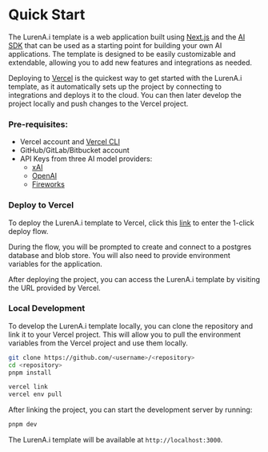 # Quick Start

The LurenA.i template is a web application built using [Next.js](https://nextjs.org) and the [AI SDK](https://sdk.vercel.ai) that can be used as a starting point for building your own AI applications. The template is designed to be easily customizable and extendable, allowing you to add new features and integrations as needed.

Deploying to [Vercel](https://vercel.com) is the quickest way to get started with the LurenA.i template, as it automatically sets up the project by connecting to integrations and deploys it to the cloud. You can then later develop the project locally and push changes to the Vercel project.

### Pre-requisites:

- Vercel account and [Vercel CLI](https://vercel.com/docs/cli)
- GitHub/GitLab/Bitbucket account
- API Keys from three AI model providers:
  - [xAI](https://console.x.ai/)
  - [OpenAI](https://platform.openai.com/account/api-keys)
  - [Fireworks](https://fireworks.ai/account/api-keys)

### Deploy to Vercel

To deploy the LurenA.i template to Vercel, click this [link](https://vercel.com/new/clone?repository-url=https%3A%2F%2Fgithub.com%2Fvercel%2Fai-LurenA.i&env=AUTH_SECRET,OPENAI_API_KEY,XAI_API_KEY,FIREWORKS_API_KEY&envDescription=Learn%20more%20about%20how%20to%20get%20the%20API%20Keys%20for%20the%20application&envLink=https%3A%2F%2Fgithub.com%2Fvercel%2Fai-LurenA.i%2Fblob%2Fmain%2F.env.example&demo-title=AI%20LurenA.i&demo-description=An%20Open-Source%20AI%20LurenA.i%20Template%20Built%20With%20Next.js%20and%20the%20AI%20SDK%20by%20Vercel.&demo-url=https%3A%2F%2Fchat.vercel.ai&stores=%5B%7B%22type%22:%22postgres%22%7D,%7B%22type%22:%22blob%22%7D%5D) to enter the 1-click deploy flow.

During the flow, you will be prompted to create and connect to a postgres database and blob store. You will also need to provide environment variables for the application.

After deploying the project, you can access the LurenA.i template by visiting the URL provided by Vercel.

### Local Development

To develop the LurenA.i template locally, you can clone the repository and link it to your Vercel project. This will allow you to pull the environment variables from the Vercel project and use them locally.

```bash
git clone https://github.com/<username>/<repository>
cd <repository>
pnpm install

vercel link
vercel env pull
```

After linking the project, you can start the development server by running:

```bash
pnpm dev
```

The LurenA.i template will be available at `http://localhost:3000`.
